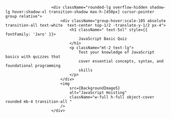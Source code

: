     					<div className="rounded-lg overflow-hidden shadow-lg hover:shadow-xl transition-shadow max-h-[450px] cursor-pointer group relative">
    						<div className="group-hover:scale-105 absolute transition-all text-white  text-center top-1/2 -translate-y-1/2 px-4">
    							<h1 className=" text-5xl" style={{ fontFamily: 'Jaro' }}>
    								JavaScript Basic Quiz
    							</h1>
    							<p className="mt-2 text-lg">
    								Test your knowledge of JavaScript basics with quizzes that
    								cover essential concepts, syntax, and foundational programming
    								skills
    							</p>
    						</div>
    						<img
    							src={BackgroundImage5}
    							alt="JavaScript Hoisting"
    							className="w-full h-full object-cover rounded mb-4 transition-all "
    						/>
    					</div>

